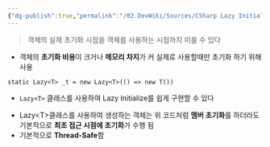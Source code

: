 ```yaml
---
{"dg-publish":true,"permalink":"/02.DevWiki/Sources/CSharp Lazy Initialize (지연 초기화)/","noteIcon":"","updated":"2025-08-17T16:11:50.000+09:00"}
---
```


> 객체의 실제 초기화 시점을 객체를 사용하는 시점까지 미룰 수 있다

* 객체의 **초기화 비용**이 크거나 **메모리 차지**가 커 실제로 사용할때만 초기화 하기 위해 사용

``` CSharp
static Lazy<T> _t = new Lazy<T>(() => new T())
```

* `Lazy<T>` 클래스를 사용하여 Lazy Initialize를 쉽게 구현할 수 있다

- Lazy\<T>클래스를 사용하여 생성하는 객체는 위 코드처럼 **멤버 초기화**를 하더라도 기본적으로 **최초 접근 시점에 초기화**가 수행 됨
- 기본적으로 **Thread-Safe**함